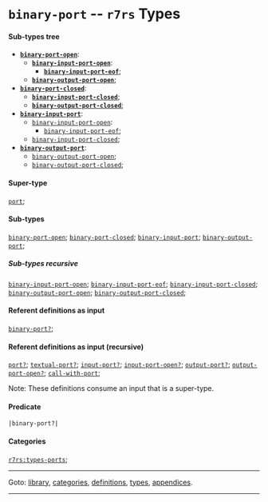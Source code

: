 

<a id='type__r7rs__binary-port'></a>

# `binary-port` -- `r7rs` Types


#### Sub-types tree

* **[`binary-port-open`](../../r7rs/types/binary-port-open.md#type__r7rs__binary-port-open)**:
  * **[`binary-input-port-open`](../../r7rs/types/binary-input-port-open.md#type__r7rs__binary-input-port-open)**:
    * **[`binary-input-port-eof`](../../r7rs/types/binary-input-port-eof.md#type__r7rs__binary-input-port-eof)**;
  * **[`binary-output-port-open`](../../r7rs/types/binary-output-port-open.md#type__r7rs__binary-output-port-open)**;
* **[`binary-port-closed`](../../r7rs/types/binary-port-closed.md#type__r7rs__binary-port-closed)**:
  * **[`binary-input-port-closed`](../../r7rs/types/binary-input-port-closed.md#type__r7rs__binary-input-port-closed)**;
  * **[`binary-output-port-closed`](../../r7rs/types/binary-output-port-closed.md#type__r7rs__binary-output-port-closed)**;
* **[`binary-input-port`](../../r7rs/types/binary-input-port.md#type__r7rs__binary-input-port)**:
  * [`binary-input-port-open`](../../r7rs/types/binary-input-port-open.md#type__r7rs__binary-input-port-open):
    * [`binary-input-port-eof`](../../r7rs/types/binary-input-port-eof.md#type__r7rs__binary-input-port-eof);
  * [`binary-input-port-closed`](../../r7rs/types/binary-input-port-closed.md#type__r7rs__binary-input-port-closed);
* **[`binary-output-port`](../../r7rs/types/binary-output-port.md#type__r7rs__binary-output-port)**:
  * [`binary-output-port-open`](../../r7rs/types/binary-output-port-open.md#type__r7rs__binary-output-port-open);
  * [`binary-output-port-closed`](../../r7rs/types/binary-output-port-closed.md#type__r7rs__binary-output-port-closed);


#### Super-type

[`port`](../../r7rs/types/port.md#type__r7rs__port);


#### Sub-types

[`binary-port-open`](../../r7rs/types/binary-port-open.md#type__r7rs__binary-port-open);
[`binary-port-closed`](../../r7rs/types/binary-port-closed.md#type__r7rs__binary-port-closed);
[`binary-input-port`](../../r7rs/types/binary-input-port.md#type__r7rs__binary-input-port);
[`binary-output-port`](../../r7rs/types/binary-output-port.md#type__r7rs__binary-output-port);


##### Sub-types recursive

[`binary-input-port-open`](../../r7rs/types/binary-input-port-open.md#type__r7rs__binary-input-port-open);
[`binary-input-port-eof`](../../r7rs/types/binary-input-port-eof.md#type__r7rs__binary-input-port-eof);
[`binary-input-port-closed`](../../r7rs/types/binary-input-port-closed.md#type__r7rs__binary-input-port-closed);
[`binary-output-port-open`](../../r7rs/types/binary-output-port-open.md#type__r7rs__binary-output-port-open);
[`binary-output-port-closed`](../../r7rs/types/binary-output-port-closed.md#type__r7rs__binary-output-port-closed);


#### Referent definitions as input

[`binary-port?`](../../r7rs/definitions/binary-port_3f.md#definition__r7rs__binary-port_3f);


#### Referent definitions as input (recursive)

[`port?`](../../r7rs/definitions/port_3f.md#definition__r7rs__port_3f);
[`textual-port?`](../../r7rs/definitions/textual-port_3f.md#definition__r7rs__textual-port_3f);
[`input-port?`](../../r7rs/definitions/input-port_3f.md#definition__r7rs__input-port_3f);
[`input-port-open?`](../../r7rs/definitions/input-port-open_3f.md#definition__r7rs__input-port-open_3f);
[`output-port?`](../../r7rs/definitions/output-port_3f.md#definition__r7rs__output-port_3f);
[`output-port-open?`](../../r7rs/definitions/output-port-open_3f.md#definition__r7rs__output-port-open_3f);
[`call-with-port`](../../r7rs/definitions/call-with-port.md#definition__r7rs__call-with-port);

Note:  These definitions consume an input that is a super-type.


#### Predicate

```
|binary-port?|
```


#### Categories

[`r7rs:types-ports`](../../r7rs/categories/r7rs_3a_types-ports.md#category__r7rs__r7rs_3a_types-ports);

----

Goto: [library](../../r7rs/_index.md#library__r7rs), [categories](../../r7rs/categories/_index.md#toc__r7rs__categories), [definitions](../../r7rs/definitions/_index.md#toc__r7rs__definitions), [types](../../r7rs/types/_index.md#toc__r7rs__types), [appendices](../../r7rs/appendices/_index.md#toc__r7rs__appendices).

----


